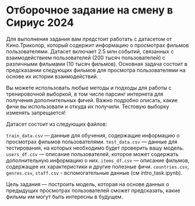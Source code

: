 # Отборочное задание на смену в Сириус 2024
Для выполнения задания вам предстоит работать с датасетом от Кино.Триколор, который содержит информацию о просмотрах фильмов пользователями. Датасет включает 2.5 млн событий, связанных с взаимодействием пользователей (200 тысяч пользователей) с различными фильмами (10 тысяч фильмов). Основная задача состоит в предсказании следующих фильмов для просмотра пользователями на основе их истории взаимодействий.

Вы можете использовать любые методы и подходы для работы с тренировочной выборкой, в том числе парсинг интернета для получения дополнительных фичей. Важно подробно описать, какие фичи вы использовали и откуда их получили. Тестовую выборку изменять запрещается!

Датасет состоит из следующих файлов:

`train_data.csv` — данные для обучения, содержащие информацию о просмотрах фильмов пользователями.
`test_data.csv` — данные для тестирования, на которых необходимо будет проверить вашу модель.
`users_df.csv` — описание пользователей, которое может содержать дополнительную информацию о них.
`items_df.csv` — описание фильмов, содержащее их характеристики и другие полезные фичи.
`countries.csv`, `genres.csv`, `staff.csv` - вспомогательные данные (см intro_task.ipynb).

Цель задания — построить модель, которая на основе данных о предыдущих просмотрах пользователей сможет предсказать, какие фильмы им могут быть интересны в будущем.
